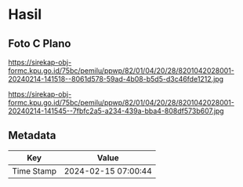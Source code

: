 # Hasil

## Foto C Plano

https://sirekap-obj-formc.kpu.go.id/75bc/pemilu/ppwp/82/01/04/20/28/8201042028001-20240214-141518--8061d578-59ad-4b08-b5d5-d3c46fde1212.jpg

https://sirekap-obj-formc.kpu.go.id/75bc/pemilu/ppwp/82/01/04/20/28/8201042028001-20240214-141545--7fbfc2a5-a234-439a-bba4-808df573b607.jpg


## Metadata

| Key        | Value               |
| ---------- | ------------------- |
| Time Stamp | 2024-02-15 07:00:44 |




